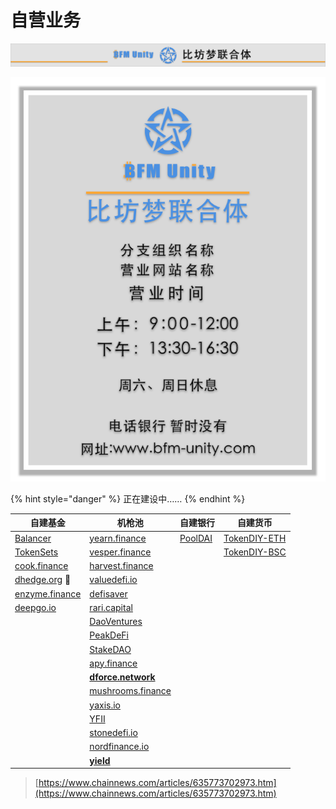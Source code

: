 # 自营业务

![](../../.gitbook/assets/yin-hang-pai-bian-.png)

![](../../.gitbook/assets/yin-hang-gao-shi-.png)

{% hint style="danger" %}
正在建设中……
{% endhint %}

| 自建基金                                     | 机枪池                                                          | 自建银行                                            | 自建货币                                                |
| ---------------------------------------- | ------------------------------------------------------------ | ----------------------------------------------- | --------------------------------------------------- |
| [Balancer](https://balancer.fi)          | [yearn.finance](https://yearn.finance)                       | [PoolDAI](https://zeframlou.github.io/pooldai/) | [TokenDIY-ETH](http://tokendiy.defiplot.com/#/)     |
| [TokenSets](https://www.tokensets.com)   | [vesper.finance](https://vesper.finance)                     |                                                 | [TokenDIY-BSC](http://bsc.tokendiy.defiplot.com/#/) |
| [cook.finance](https://www.cook.finance) | [harvest.finance](https://harvest.finance)                   |                                                 |                                                     |
| [dhedge.org](https://www.dhedge.org) 🚩  | [valuedefi.io](https://valuedefi.io)                         |                                                 |                                                     |
| [enzyme.finance](https://enzyme.finance) | [defisaver](https://app.defisaver.com)                       |                                                 |                                                     |
| [deepgo.io](https://deepgo.io)           | [rari.capital](https://rari.capital)                         |                                                 |                                                     |
|                                          | [DaoVentures](https://beta.daoventures.co/invest)            |                                                 |                                                     |
|                                          | [PeakDeFi](https://peakdefi.com)                             |                                                 |                                                     |
|                                          | [StakeDAO](https://stakedao.org)                             |                                                 |                                                     |
|                                          | [apy.finance](https://apy.finance)                           |                                                 |                                                     |
|                                          | ****[**dforce.network**](https://markets.dforce.network)**** |                                                 |                                                     |
|                                          | [mushrooms.finance](https://mushrooms.finance)               |                                                 |                                                     |
|                                          | [yaxis.io](https://www.yaxis.io)                             |                                                 |                                                     |
|                                          | [YFII](https://dfi.money/#/)                                 |                                                 |                                                     |
|                                          | [stonedefi.io](https://www.stonedefi.io)                     |                                                 |                                                     |
|                                          | [nordfinance.io](https://app.nordfinance.io)                 |                                                 |                                                     |
|                                          | ****[**yield**](https://www.yield.app)****                   |                                                 |                                                     |

> [https://www.chainnews.com/articles/635773702973.htm](https://www.chainnews.com/articles/635773702973.htm)

